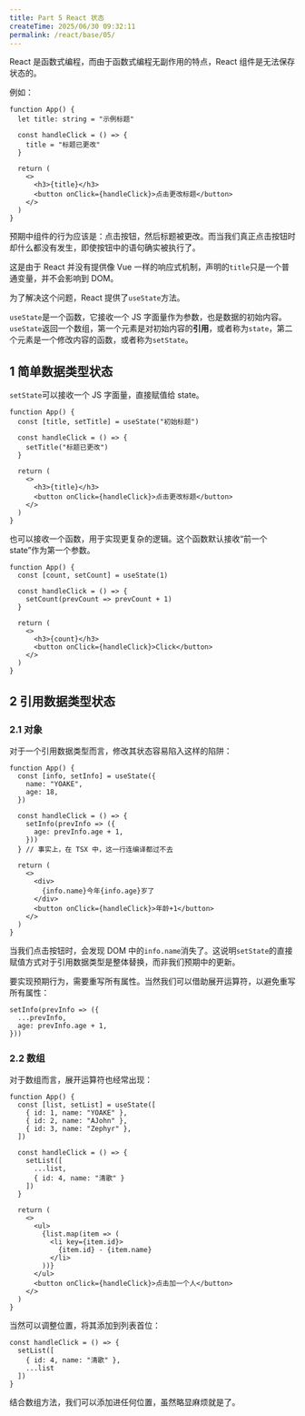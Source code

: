 ```yaml
---
title: Part 5 React 状态
createTime: 2025/06/30 09:32:11
permalink: /react/base/05/
---
```


React 是函数式编程，而由于函数式编程无副作用的特点，React 组件是无法保存状态的。

例如：

```tsx
function App() {
  let title: string = "示例标题"

  const handleClick = () => {
    title = "标题已更改"
  }

  return (
    <>
      <h3>{title}</h3>
      <button onClick={handleClick}>点击更改标题</button>
    </>
  )
}
```

预期中组件的行为应该是：点击按钮，然后标题被更改。而当我们真正点击按钮时却什么都没有发生，即使按钮中的语句确实被执行了。

这是由于 React 并没有提供像 Vue 一样的响应式机制，声明的`title`只是一个普通变量，并不会影响到 DOM。

为了解决这个问题，React 提供了`useState`方法。

`useState`是一个函数，它接收一个 JS 字面量作为参数，也是数据的初始内容。`useState`返回一个数组，第一个元素是对初始内容的**引用**，或者称为`state`，第二个元素是一个修改内容的函数，或者称为`setState`。

## 1 简单数据类型状态

`setState`可以接收一个 JS 字面量，直接赋值给 state。

```tsx
function App() {
  const [title, setTitle] = useState("初始标题")

  const handleClick = () => {
    setTitle("标题已更改")
  }

  return (
    <>
      <h3>{title}</h3>
      <button onClick={handleClick}>点击更改标题</button>
    </>
  )
}
```

也可以接收一个函数，用于实现更复杂的逻辑。这个函数默认接收“前一个 state”作为第一个参数。

```tsx
function App() {
  const [count, setCount] = useState(1)

  const handleClick = () => {
    setCount(prevCount => prevCount + 1)
  }

  return (
    <>
      <h3>{count}</h3>
      <button onClick={handleClick}>Click</button>
    </>
  )
}
```

## 2 引用数据类型状态

### 2.1 对象

对于一个引用数据类型而言，修改其状态容易陷入这样的陷阱：

```tsx
function App() {
  const [info, setInfo] = useState({
    name: "YOAKE",
    age: 18,
  })

  const handleClick = () => {
    setInfo(prevInfo => ({
      age: prevInfo.age + 1,
    }))
  } // 事实上，在 TSX 中，这一行连编译都过不去

  return (
    <>
      <div>
        {info.name}今年{info.age}岁了
      </div>
      <button onClick={handleClick}>年龄+1</button>
    </>
  )
}
```

当我们点击按钮时，会发现 DOM 中的`info.name`消失了。这说明`setState`的直接赋值方式对于引用数据类型是整体替换，而非我们预期中的更新。

要实现预期行为，需要重写所有属性。当然我们可以借助展开运算符，以避免重写所有属性：

```tsx
setInfo(prevInfo => ({
  ...prevInfo,
  age: prevInfo.age + 1,
}))
```

### 2.2 数组

对于数组而言，展开运算符也经常出现：

```tsx
function App() {
  const [list, setList] = useState([
    { id: 1, name: "YOAKE" },
    { id: 2, name: "AJohn" },
    { id: 3, name: "Zephyr" },
  ])

  const handleClick = () => {
    setList([
      ...list, 
      { id: 4, name: "清歌" }
    ])
  }

  return (
    <>
      <ul>
        {list.map(item => (
          <li key={item.id}>
            {item.id} - {item.name}
          </li>
        ))}
      </ul>
      <button onClick={handleClick}>点击加一个人</button>
    </>
  )
}
```

当然可以调整位置，将其添加到列表首位：

```tsx
const handleClick = () => {
  setList([
    { id: 4, name: "清歌" }, 
    ...list
  ])
}
```

结合数组方法，我们可以添加进任何位置，虽然略显麻烦就是了。